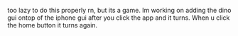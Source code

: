 too lazy to do this properly rn, but its a game. Im working on adding the dino gui ontop of the iphone gui after you click the app and it turns. When u click the home button it turns again.
